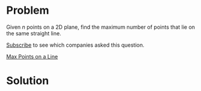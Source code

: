 
# Problem

Given _n_ points on a 2D plane, find the maximum number of points that lie on
the same straight line.

[Subscribe](/subscribe/) to see which companies asked this question.



[Max Points on a Line](https://leetcode.com/problems/max-points-on-a-line)

# Solution



